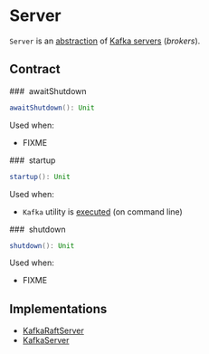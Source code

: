 # Server

`Server` is an [abstraction](#contract) of [Kafka servers](#implementations) (_brokers_).

## Contract

### <span id="awaitShutdown"> awaitShutdown

```scala
awaitShutdown(): Unit
```

Used when:

* FIXME

### <span id="startup"> startup

```scala
startup(): Unit
```

Used when:

* `Kafka` utility is [executed](Kafka.md#main) (on command line)

### <span id="shutdown"> shutdown

```scala
shutdown(): Unit
```

Used when:

* FIXME

## Implementations

* [KafkaRaftServer](KafkaRaftServer.md)
* [KafkaServer](KafkaServer.md)
